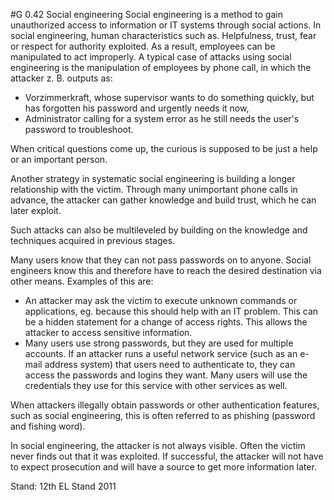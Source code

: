 #G 0.42 Social engineering
Social engineering is a method to gain unauthorized access to information or IT systems through social actions. In social engineering, human characteristics such as. Helpfulness, trust, fear or respect for authority exploited. As a result, employees can be manipulated to act improperly. A typical case of attacks using social engineering is the manipulation of employees by phone call, in which the attacker z. B. outputs as:

* Vorzimmerkraft, whose supervisor wants to do something quickly, but has forgotten his password and urgently needs it now,
* Administrator calling for a system error as he still needs the user's password to troubleshoot.


When critical questions come up, the curious is supposed to be just a help or an important person.

Another strategy in systematic social engineering is building a longer relationship with the victim. Through many unimportant phone calls in advance, the attacker can gather knowledge and build trust, which he can later exploit.

Such attacks can also be multileveled by building on the knowledge and techniques acquired in previous stages.

Many users know that they can not pass passwords on to anyone. Social engineers know this and therefore have to reach the desired destination via other means. Examples of this are:

* An attacker may ask the victim to execute unknown commands or applications, eg. because this should help with an IT problem. This can be a hidden statement for a change of access rights. This allows the attacker to access sensitive information.
* Many users use strong passwords, but they are used for multiple accounts. If an attacker runs a useful network service (such as an e-mail address system) that users need to authenticate to, they can access the passwords and logins they want. Many users will use the credentials they use for this service with other services as well.


When attackers illegally obtain passwords or other authentication features, such as social engineering, this is often referred to as phishing (password and fishing word).

In social engineering, the attacker is not always visible. Often the victim never finds out that it was exploited. If successful, the attacker will not have to expect prosecution and will have a source to get more information later.

Stand: 12th EL Stand 2011



